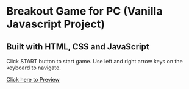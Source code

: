 # Breakout Game for PC (Vanilla Javascript Project)

## Built with HTML, CSS and JavaScript

Click START button to start game.
Use left and right arrow keys on the keyboard to navigate.

[Click here to Preview](https://iamrealecstasy.github.io/breakout_game/)
